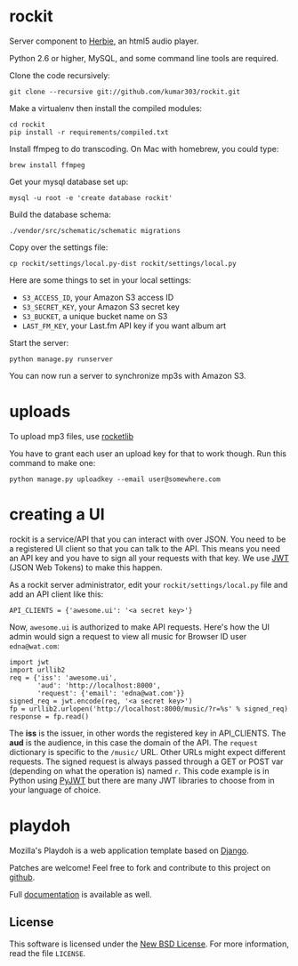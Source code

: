 rockit
======

Server component to [Herbie](https://github.com/ednapiranha/herbie),
an html5 audio player.

Python 2.6 or higher, MySQL, and some command line tools are required.

Clone the code recursively:

    git clone --recursive git://github.com/kumar303/rockit.git

Make a virtualenv then install the compiled modules:

    cd rockit
    pip install -r requirements/compiled.txt

Install ffmpeg to do transcoding.
On Mac with homebrew, you could type:

    brew install ffmpeg

Get your mysql database set up:

    mysql -u root -e 'create database rockit'

Build the database schema:

    ./vendor/src/schematic/schematic migrations

Copy over the settings file:

    cp rockit/settings/local.py-dist rockit/settings/local.py

Here are some things to set in your local settings:

- ``S3_ACCESS_ID``, your Amazon S3 access ID
- ``S3_SECRET_KEY``, your Amazon S3 secret key
- ``S3_BUCKET``, a unique bucket name on S3
- ``LAST_FM_KEY``, your Last.fm API key if you want album art

Start the server:

    python manage.py runserver

You can now run a server to synchronize mp3s with Amazon S3.

uploads
=======

To upload mp3 files, use [rocketlib](https://github.com/kumar303/rockitlib)

You have to grant each user an upload key for that to work though.
Run this command to make one:

    python manage.py uploadkey --email user@somewhere.com

creating a UI
=============

rockit is a service/API that you can interact with over JSON.
You need to be a registered UI client so that you can talk to the API.
This means you need an API key and you have to sign all your requests with that
key. We use [JWT](http://openid.net/specs/draft-jones-json-web-token-07.html)
(JSON Web Tokens) to make this happen.

As a rockit server administrator, edit your ``rockit/settings/local.py`` file
and add an API client like this:

    API_CLIENTS = {'awesome.ui': '<a secret key>'}

Now, ``awesome.ui`` is authorized to make API requests. Here's how the UI admin
would sign a request to view all music for Browser ID user ``edna@wat.com``:

    import jwt
    import urllib2
    req = {'iss': 'awesome.ui',
           'aud': 'http://localhost:8000',
           'request': {'email': 'edna@wat.com'}}
    signed_req = jwt.encode(req, '<a secret key>')
    fp = urllib2.urlopen('http://localhost:8000/music/?r=%s' % signed_req)
    response = fp.read()


The **iss** is the issuer, in other words the registered key in API_CLIENTS.
The **aud** is the audience, in this case the domain of the API.
The ``request`` dictionary is specific to the ``/music/`` URL. Other URLs
might expect different requests. The signed request is always passed
through a GET or POST var (depending on what the operation is)
named ``r``. This code example is in Python using
[PyJWT](https://github.com/progrium/pyjwt) but there are many
JWT libraries to choose from in your language of choice.

playdoh
=======

Mozilla's Playdoh is a web application template based on [Django][django].

Patches are welcome! Feel free to fork and contribute to this project on
[github][gh-playdoh].

Full [documentation][docs] is available as well.


[django]: http://www.djangoproject.com/
[gh-playdoh]: https://github.com/mozilla/playdoh
[docs]: http://playdoh.rtfd.org/


License
-------
This software is licensed under the [New BSD License][BSD]. For more
information, read the file ``LICENSE``.

[BSD]: http://creativecommons.org/licenses/BSD/


